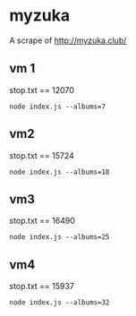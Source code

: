 # myzuka

A scrape of http://myzuka.club/

## vm 1

stop.txt == 12070

```
node index.js --albums=7
```

## vm2

stop.txt == 15724

```
node index.js --albums=18
```

## vm3

stop.txt == 16490

```
node index.js --albums=25
```

## vm4

stop.txt == 15937

```
node index.js --albums=32
```
